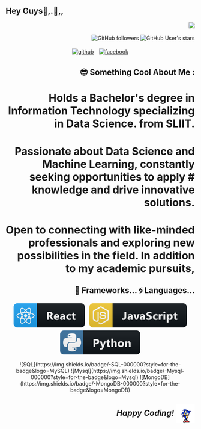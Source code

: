 ## Hey  Guys👋,.👋,,

<div align="right">
   
![](https://visitor-badge.glitch.me/badge?page_id=Kobigan1223.Kobigan1223)

![GitHub followers](https://img.shields.io/github/followers/Kobigan1223) ![GitHub User's stars](https://img.shields.io/github/stars/Kobigan1223)



<p align="center" >
	<a href="https://github.com/kOBIGAN1223"><img alt="github" width="10%" style="padding:5px" src="https://img.icons8.com/clouds/100/000000/github.png"/></a>
	<a href="https://www.linkedin.com/in/kobigan-krishnananthan-5092491a6/"><img alt="facebook" width="10%" style="padding:5px" src="https://img.icons8.com/clouds/100/000000/facebook-new.png"/></a>
	
</p>

## 😎 Something Cool About Me :
# Holds a Bachelor's degree in Information Technology specializing in Data Science. from SLIIT. 
# Passionate about Data Science and Machine Learning, constantly seeking opportunities to apply # knowledge and drive innovative solutions. 
# Open to connecting with like-minded professionals and exploring new possibilities in the field. In addition to my academic pursuits, 



</details>


## 🚀 Frameworks... 🌀 Languages...

<p align="center">
  

  <img src="assets\badges\Frameworks\react.svg" alt="react" style="vertical-align:top; margin:4px">
  <img src="assets\badges\Languages\js.svg" alt="js" style="vertical-align:top; margin:4px"> 
  <img src="assets\badges\Languages\python.svg" alt="python" style="vertical-align:top; margin:4px">

</p>

<div align="center">
![SQL](https://img.shields.io/badge/-SQL-000000?style=for-the-badge&logo=MySQL)
![Mysql](https://img.shields.io/badge/-Mysql-000000?style=for-the-badge&logo=Mysql)   
![MongoDB](https://img.shields.io/badge/-MongoDB-000000?style=for-the-badge&logo=MongoDB)

</div>



## <i>Happy Coding!</i> <img align="center"  alt="GIF" src="assets\images\sonic-dance.gif" />


</br></br>


